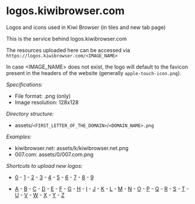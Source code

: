 # logos.kiwibrowser.com
Logos and icons used in Kiwi Browser (in tiles and new tab page)

This is the service behind logos.kiwibrowser.com

The resources uploaded here can be accessed via `https://logos.kiwibrowser.com/<IMAGE_NAME>`

In case <IMAGE_NAME> does not exist, the logo will default to the favicon present in the headers of the website (generally `apple-touch-icon.png`).

*Specifications:*
 - File format: .png (only)
 - Image resolution: 128x128

*Directory structure:*
 - assets/`<FIRST_LETTER_OF_THE_DOMAIN>`/`<DOMAIN_NAME>.png`

*Examples:*
 - kiwibrowser.net: assets/k/kiwibrowser.net.png
 - 007.com: assets/0/007.com.png

*Shortcuts to upload new logos:*
 - [0](/upload/main/assets/0) - [1](/upload/main/assets/1) - [2](/upload/main/assets/2) - [3](/upload/main/assets/3) - [4](/upload/main/assets/4) - [5](/upload/main/assets/5) - [6](/upload/main/assets/6) - [7](/upload/main/assets/7) - [8](/upload/main/assets/8) - [9](/upload/main/assets/9)

 - [A](/upload/main/assets/a) - [B](/upload/main/assets/b) - [C](/upload/main/assets/c) - [D](/upload/main/assets/d) - [E](/upload/main/assets/e) - [F](/upload/main/assets/f) - [G](/upload/main/assets/g) - [H](/upload/main/assets/h) - [I](/upload/main/assets/i) - [J](/upload/main/assets/j) - [K](/upload/main/assets/k) - [L](/upload/main/assets/l) - [M](/upload/main/assets/m) - [N](/upload/main/assets/n) - [O](/upload/main/assets/o) - [P](/upload/main/assets/p) - [Q](/upload/main/assets/q) - [R](/upload/main/assets/r) - [S](/upload/main/assets/s) - [T](/upload/main/assets/t) - [U](/upload/main/assets/u) - [V](/upload/main/assets/v) - [W](/upload/main/assets/w) - [X](/upload/main/assets/x) - [Y](/upload/main/assets/y) - [Z](/upload/main/assets/z)
